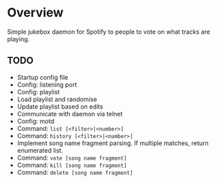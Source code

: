 Overview
========

Simple jukebox daemon for Spotify to people to vote on what tracks are playing.

TODO
----
* Startup config file
* Config: listening port
* Config: playlist
* Load playlist and randomise
* Update playlist based on edits
* Communicate with daemon via telnet
* Config: motd
* Command: `list [<filter>|<number>]`
* Command: `history [<filter>|<number>]`
* Implement song name fragment parsing. If multiple matches, return enumerated list.
* Command: `vote [song name fragment]`
* Command: `kill [song name fragment]`
* Command: `delete [song name fragment]`
